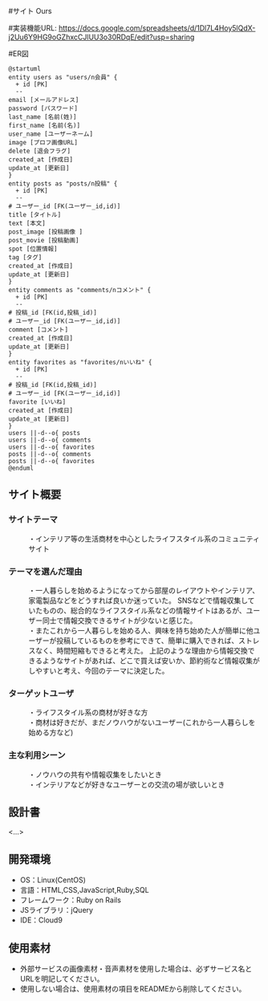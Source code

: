 #サイト
Ours

#実装機能URL:
https://docs.google.com/spreadsheets/d/1Dl7L4Hoy5lQdX-j2Uu6Y9HG9oGZhxcCJlUU3o30RDqE/edit?usp=sharing

#ER図
```puml
@startuml
entity users as "users/n会員" {
  + id [PK]
  --
email [メールアドレス]
password [パスワード]
last_name [名前(姓)]
first_name [名前(名)]
user_name [ユーザーネーム]
image [プロフ画像URL]
delete [退会フラグ]
created_at [作成日]
update_at [更新日]
}
entity posts as "posts/n投稿" {
  + id [PK]
  --
# ユーザー_id [FK(ユーザー_id,id)]
title [タイトル]
text [本文]
post_image [投稿画像 ]
post_movie [投稿動画]
spot [位置情報]
tag [タグ]
created_at [作成日]
update_at [更新日]
}
entity comments as "comments/nコメント" {
  + id [PK]
  --
# 投稿_id [FK(id,投稿_id)]
# ユーザー_id [FK(ユーザー_id,id)]
comment [コメント]
created_at [作成日]
update_at [更新日]
}
entity favorites as "favorites/nいいね" {
  + id [PK]
  --
# 投稿_id [FK(id,投稿_id)]
# ユーザー_id [FK(ユーザー_id,id)]
favorite [いいね]
created_at [作成日]
update_at [更新日]
}
users ||-d--o{ posts
users ||-d--o{ comments
users ||-d--o{ favorites
posts ||-d--o{ comments
posts ||-d--o{ favorites
@enduml
```

## サイト概要
### サイトテーマ
<dd>・インテリア等の生活商材を中心としたライフスタイル系のコミュニティサイト</dd>

### テーマを選んだ理由
<dl>
<dd>・一人暮らしを始めるようになってから部屋のレイアウトやインテリア、家電製品などをどうすれば良いか迷っていた。
 SNSなどで情報収集していたものの、総合的なライフスタイル系などの情報サイトはあるが、ユーザー同士で情報交換できるサイトが少ないと感じた。</dd>
<dd>・またこれから一人暮らしを始める人、興味を持ち始めた人が簡単に他ユーザーが投稿しているものを参考にできて、簡単に購入できれば、ストレスなく、時間短縮もできると考えた。
上記のような理由から情報交換できるようなサイトがあれば、どこで買えば安いか、節約術など情報収集がしやすいと考え、今回のテーマに決定した。</dd>
</dl>

### ターゲットユーザ
<dl>
<dd>・ライフスタイル系の商材が好きな方</dd>
<dd>・商材は好きだが、まだノウハウがないユーザー(これから一人暮らしを始める方など)</dd>
</dl>

### 主な利用シーン
<dl>
<dd>・ノウハウの共有や情報収集をしたいとき</dd>
<dd>・インテリアなどが好きなユーザーとの交流の場が欲しいとき</dd>
</dl>

## 設計書
<...>

## 開発環境
- OS：Linux(CentOS)
- 言語：HTML,CSS,JavaScript,Ruby,SQL
- フレームワーク：Ruby on Rails
- JSライブラリ：jQuery
- IDE：Cloud9

## 使用素材
- 外部サービスの画像素材・音声素材を使用した場合は、必ずサービス名とURLを明記してください。
- 使用しない場合は、使用素材の項目をREADMEから削除してください。